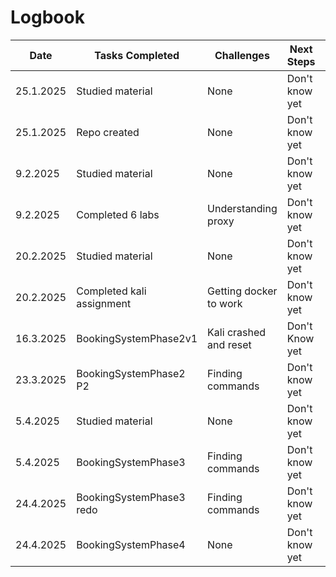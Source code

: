 # Logbook

| Date       | Tasks Completed           | Challenges             | Next Steps         |Time used   |
|------------|---------------------------|------------------------|--------------------|------------|
| 25.1.2025  | Studied material          | None                   | Don't know yet     | 3 hours    |
| 25.1.2025  | Repo created              | None                   | Don't know yet     | 10 minutes |
| 9.2.2025   | Studied material          | None                   | Don't know yet     | 3 hours    |
| 9.2.2025   | Completed 6 labs          | Understanding proxy    | Don't know yet     | 4 hours    |
| 20.2.2025  | Studied material          | None                   | Don't know yet     | 3 hours    |
| 20.2.2025  | Completed kali assignment | Getting docker to work | Don't know yet     | 6 hours    |
| 16.3.2025  | BookingSystemPhase2v1     | Kali crashed and reset | Don't Know yet     | 4 hours    |
| 23.3.2025  | BookingSystemPhase2 P2    | Finding commands       | Don't know yet     | 5 hours    |
| 5.4.2025   | Studied material          | None                   | Don't know yet     | 4 hours    |
| 5.4.2025   | BookingSystemPhase3       | Finding commands       | Don't know yet     | 6 hours    |
| 24.4.2025  | BookingSystemPhase3 redo  | Finding commands       | Don't know yet     | 4 hours    |
| 24.4.2025  | BookingSystemPhase4       | None                   | Don't know yet     | 5 hours   |
